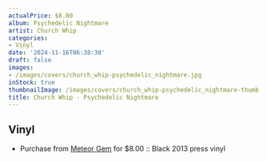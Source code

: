 ```yaml
---
actualPrice: $8.00
album: Psychedelic Nightmare
artist: Church Whip
categories:
- Vinyl
date: '2024-11-16T06:38:38'
draft: false
images:
- /images/covers/church_whip-psychedelic_nightmare.jpg
inStock: true
thumbnailImage: /images/covers/church_whip-psychedelic_nightmare-thumb.jpg
title: Church Whip - Psychedelic Nightmare
---
```


## Vinyl
* Purchase from [Meteor Gem](https://meteor-gem.com/products/used-church-whip-psychedelic-nightmare-lp) for $8.00 :: Black 2013 press vinyl
